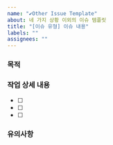 ```yaml
---
name: "✔Other Issue Template"
about: 네 가지 상황 이외의 이슈 템플릿
title: "[이슈 유형] 이슈 내용"
labels: ""
assignees: ""
---
```


### 목적

### 작업 상세 내용

- [ ]
- [ ]
- [ ]

### 유의사항

